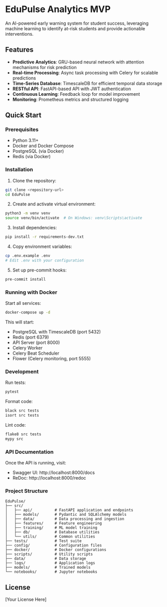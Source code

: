 # EduPulse Analytics MVP

An AI-powered early warning system for student success, leveraging machine learning to identify at-risk students and provide actionable interventions.

## Features

- **Predictive Analytics**: GRU-based neural network with attention mechanisms for risk prediction
- **Real-time Processing**: Async task processing with Celery for scalable predictions
- **Time-Series Database**: TimescaleDB for efficient temporal data storage
- **RESTful API**: FastAPI-based API with JWT authentication
- **Continuous Learning**: Feedback loop for model improvement
- **Monitoring**: Prometheus metrics and structured logging

## Quick Start

### Prerequisites

- Python 3.11+
- Docker and Docker Compose
- PostgreSQL (via Docker)
- Redis (via Docker)

### Installation

1. Clone the repository:
```bash
git clone <repository-url>
cd EduPulse
```

2. Create and activate virtual environment:
```bash
python3 -m venv venv
source venv/bin/activate  # On Windows: venv\Scripts\activate
```

3. Install dependencies:
```bash
pip install -r requirements-dev.txt
```

4. Copy environment variables:
```bash
cp .env.example .env
# Edit .env with your configuration
```

5. Set up pre-commit hooks:
```bash
pre-commit install
```

### Running with Docker

Start all services:
```bash
docker-compose up -d
```

This will start:
- PostgreSQL with TimescaleDB (port 5432)
- Redis (port 6379)
- API Server (port 8000)
- Celery Worker
- Celery Beat Scheduler
- Flower (Celery monitoring, port 5555)

### Development

Run tests:
```bash
pytest
```

Format code:
```bash
black src tests
isort src tests
```

Lint code:
```bash
flake8 src tests
mypy src
```

### API Documentation

Once the API is running, visit:
- Swagger UI: http://localhost:8000/docs
- ReDoc: http://localhost:8000/redoc

### Project Structure

```
EduPulse/
├── src/
│   ├── api/          # FastAPI application and endpoints
│   ├── models/       # Pydantic and SQLAlchemy models
│   ├── data/         # Data processing and ingestion
│   ├── features/     # Feature engineering
│   ├── training/     # ML model training
│   ├── db/           # Database utilities
│   └── utils/        # Common utilities
├── tests/            # Test suite
├── config/           # Configuration files
├── docker/           # Docker configurations
├── scripts/          # Utility scripts
├── data/             # Data storage
├── logs/             # Application logs
├── models/           # Trained models
└── notebooks/        # Jupyter notebooks
```

## License

[Your License Here]
